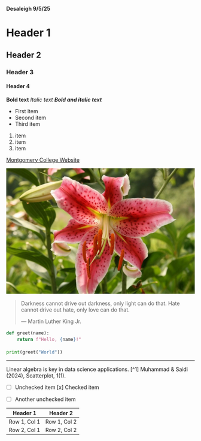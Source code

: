 **Desaleigh 9/5/25**

# Header 1
## Header 2
### Header 3
#### Header 4

**Bold text**
*Italic text*
***Bold and italic text***

- First item
- Second item
- Third item

1. item
2. item
3. item

[Montgomery College Website](https://www.montgomerycollege.edu)

![Lily](lily.jpg)

> Darkness cannot drive out darkness, only light can do that. Hate cannot drive out hate, only love can do that.
>
> — Martin Luther King Jr.

```python
def greet(name):
    return f"Hello, {name}!"

print(greet("World"))
```
---

Linear algebra is key in data science applications.
                [^1] Muhammad & Saidi (2024), Scatterplot, 1(1).

- [ ] Unchecked item
 [x] Checked item
- [ ] Another unchecked item


| Header 1 | Header 2 |
|----------|----------|
| Row 1, Col 1 | Row 1, Col 2 |
| Row 2, Col 1 | Row 2, Col 2 |
